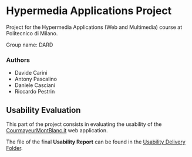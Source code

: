 # Hypermedia Applications Project
Project for the Hypermedia Applications (Web and Multimedia) course at Politecnico di Milano.

Group name: DARD


### **Authors**

- Davide Carini 
- Antony Pascalino 
- Daniele Casciani  
- Riccardo Pestrin
  <br>

## **Usability Evaluation**
This part of the project consists in evaluating the usability of the [CourmayeurMontBlanc.it](https://www.courmayeurmontblanc.it/it) web application.
 <br>
 
The file of the final **Usability Report** can be found in the [Usability Delivery Folder](https://github.com/davidecarini/HYPE_PROJECT21-22/tree/main/Usability%20Report).
